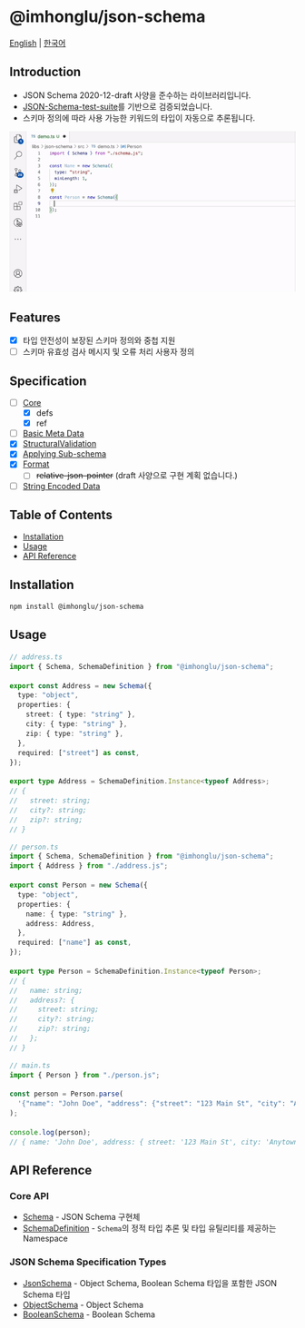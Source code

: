 # @imhonglu/json-schema

[English](./README.md) | [한국어](./README_KR.md)

## Introduction

- JSON Schema 2020-12-draft 사양을 준수하는 라이브러리입니다.
- [JSON-Schema-test-suite](https://github.com/json-schema-org/JSON-Schema-Test-Suite)를 기반으로 검증되었습니다.
- 스키마 정의에 따라 사용 가능한 키워드의 타입이 자동으로 추론됩니다.

![demo-1](./assets/demo.gif)

## Features

- [x] 타입 안전성이 보장된 스키마 정의와 중첩 지원
- [ ] 스키마 유효성 검사 메시지 및 오류 처리 사용자 정의

## Specification

- [ ] [Core](https://json-schema.org/draft/2020-12/draft-bhutton-json-schema-01#name-the-json-schema-core-vocabu)
  - [x] defs
  - [x] ref
- [ ] [Basic Meta Data](https://json-schema.org/draft/2020-12/draft-bhutton-json-schema-validation-01#name-a-vocabulary-for-basic-meta)
- [x] [StructuralValidation](https://json-schema.org/draft/2020-12/draft-bhutton-json-schema-validation-01#name-a-vocabulary-for-structural)
- [x] [Applying Sub-schema](https://json-schema.org/draft/2020-12/draft-bhutton-json-schema-01#name-keywords-for-applying-subschema)
- [x] [Format](https://json-schema.org/draft/2020-12/draft-bhutton-json-schema-validation-01#name-vocabularies-for-semantic-c)
  - [ ] ~~relative-json-pointer~~ (draft 사양으로 구현 계획 없습니다.)
- [ ] [String Encoded Data](https://json-schema.org/draft/2020-12/draft-bhutton-json-schema-validation-01#name-a-vocabulary-for-the-conten)

## Table of Contents

- [Installation](#installation)
- [Usage](#usage)
- [API Reference](#api-reference)

## Installation

```bash
npm install @imhonglu/json-schema
```

## Usage

```ts
// address.ts
import { Schema, SchemaDefinition } from "@imhonglu/json-schema";

export const Address = new Schema({
  type: "object",
  properties: {
    street: { type: "string" },
    city: { type: "string" },
    zip: { type: "string" },
  },
  required: ["street"] as const,
});

export type Address = SchemaDefinition.Instance<typeof Address>;
// {
//   street: string;
//   city?: string;
//   zip?: string;
// }
```

```ts
// person.ts
import { Schema, SchemaDefinition } from "@imhonglu/json-schema";
import { Address } from "./address.js";

export const Person = new Schema({
  type: "object",
  properties: {
    name: { type: "string" },
    address: Address,
  },
  required: ["name"] as const,
});

export type Person = SchemaDefinition.Instance<typeof Person>;
// {
//   name: string;
//   address?: {
//     street: string;
//     city?: string;
//     zip?: string;
//   };
// }
```

```ts
// main.ts
import { Person } from "./person.js";

const person = Person.parse(
  '{"name": "John Doe", "address": {"street": "123 Main St", "city": "Anytown", "zip": "12345"}}',
);

console.log(person);
// { name: 'John Doe', address: { street: '123 Main St', city: 'Anytown', zip: '12345' } }
```

## API Reference

### Core API

- [Schema](./docs/json-schema.schema.md) - JSON Schema 구현체
- [SchemaDefinition](./docs/json-schema.schemadefinition.md) - `Schema`의 정적 타입 추론 및 타입 유틸리티를 제공하는 Namespace

### JSON Schema Specification Types

- [JsonSchema](./docs/json-schema.jsonschema.md) - Object Schema, Boolean Schema 타입을 포함한 JSON Schema 타입
- [ObjectSchema](./docs/json-schema.objectschema.md) - Object Schema
- [BooleanSchema](./docs/json-schema.booleanschema.md) - Boolean Schema

